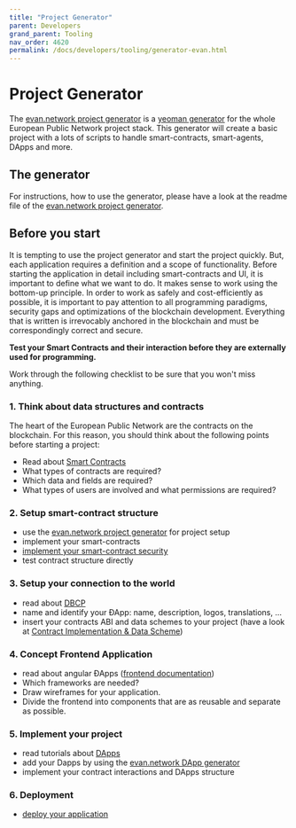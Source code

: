 ```yaml
---
title: "Project Generator"
parent: Developers
grand_parent: Tooling
nav_order: 4620
permalink: /docs/developers/tooling/generator-evan.html
---
```


# Project Generator

The [evan.network project generator](https://github.com/evannetwork/generator-evan) is a [yeoman generator](http://yeoman.io/) for the whole European Public Network project
stack. This generator will create a basic project with a lots of scripts to handle smart-contracts,
smart-agents, DApps and more.

## The generator

For instructions, how to use the generator, please have a look at the readme file of the [evan.network project generator](https://github.com/evannetwork/generator-evan).

## Before you start

It is tempting to use the project generator and start the project quickly. But, each application
requires a definition and a scope of functionality. Before starting the application in detail
including smart-contracts and UI, it is important to define what we want to do. It makes sense to
work using the bottom-up principle. In order to work as safely and cost-efficiently as possible, it
is important to pay attention to all programming paradigms, security gaps and optimizations of the
blockchain development. Everything that is written is irrevocably anchored in the blockchain and
must be correspondingly correct and secure.

<b>Test your Smart Contracts and their interaction before they are externally used for
programming.</b>

Work through the following checklist to be sure that you won't miss anything.

### 1. Think about data structures and contracts

The heart of the European Public Network are the contracts on the blockchain. For this reason, you should think
about the following points before starting a project:

- Read about [Smart Contracts](/docs/developers/smart-contracts.html)
- What types of contracts are required?
- Which data and fields are required?
- What types of users are involved and what permissions are required?

### 2. Setup smart-contract structure
- use the [evan.network project generator](https://github.com/evannetwork/generator-evan) for project setup
- implement your smart-contracts
- [implement your smart-contract security](/docs/developers/concepts/smart_contract_security.html)
- test contract structure directly

### 3. Setup your connection to the world
- read about [DBCP](/docs/how_it_works/services/dbcp.html)
- name and identify your ÐApp: name, description, logos, translations, ...
- insert your contracts ABI and data schemes to your project (have a look at [Contract Implementation & Data Scheme](/docs/developers/ui/angular/task-data-contract.html))

### 4. Concept Frontend Application
- read about angular ÐApps ([frontend documentation](/docs/developers/ui/basics.html))
- Which frameworks are needed?
- Draw wireframes for your application.
- Divide the frontend into components that are as reusable and separate as possible.

### 5. Implement your project
- read tutorials about [DApps](/docs/developers/ui/writing-dapps.html)
- add your Dapps by using the [evan.network DApp generator](https://github.com/evannetwork/generator-evan/tree/develop#generate-dapp)
- implement your contract interactions and DApps structure

### 6. Deployment
- [deploy your application](/docs/developers/tooling/deployment.html)

